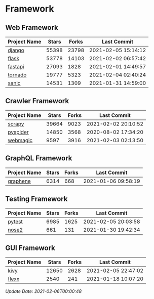 # Framework

## Web Framework
| Project Name | Stars | Forks | Last Commit |
| ------------ | ----- | ----- | ----------- |
| [django](https://github.com/django/django) | 55398 | 23798 | 2021-02-05 15:14:12 |
| [flask](https://github.com/pallets/flask) | 53778 | 14103 | 2021-02-02 06:57:42 |
| [fastapi](https://github.com/tiangolo/fastapi) | 27093 | 1828 | 2021-02-01 14:49:57 |
| [tornado](https://github.com/tornadoweb/tornado) | 19777 | 5323 | 2021-02-04 02:40:24 |
| [sanic](https://github.com/sanic-org/sanic) | 14531 | 1309 | 2021-01-31 14:59:00 |

## Crawler Framework
| Project Name | Stars | Forks | Last Commit |
| ------------ | ----- | ----- | ----------- |
| [scrapy](https://github.com/scrapy/scrapy) | 39664 | 9023 | 2021-02-02 20:10:52 |
| [pyspider](https://github.com/binux/pyspider) | 14850 | 3568 | 2020-08-02 17:34:20 |
| [webmagic](https://github.com/code4craft/webmagic) | 9597 | 3916 | 2021-02-03 02:13:50 |

## GraphQL Framework
| Project Name | Stars | Forks | Last Commit |
| ------------ | ----- | ----- | ----------- |
| [graphene](https://github.com/graphql-python/graphene) | 6314 | 668 | 2021-01-06 09:58:19 |

## Testing Framework
| Project Name | Stars | Forks | Last Commit |
| ------------ | ----- | ----- | ----------- |
| [pytest](https://github.com/pytest-dev/pytest) | 6985 | 1625 | 2021-02-05 20:03:58 |
| [nose2](https://github.com/nose-devs/nose2) | 661 | 131 | 2021-01-30 19:42:34 |

## GUI Framework
| Project Name | Stars | Forks | Last Commit |
| ------------ | ----- | ----- | ----------- |
| [kivy](https://github.com/kivy/kivy) | 12650 | 2628 | 2021-02-05 22:47:02 |
| [flexx](https://github.com/flexxui/flexx) | 2540 | 241 | 2021-01-18 10:07:20 |

*Update Date: 2021-02-06T00:00:48*